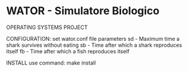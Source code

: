 # WATOR - Simulatore Biologico

OPERATING SYSTEMS PROJECT

CONFIGURATION:
set wator.conf file parameters
sd -  Maximum time a shark survives without eating
sb - Time after which a shark reproduces itself
fb - Time after which a fish reproduces itself

INSTALL
use command: make install 
